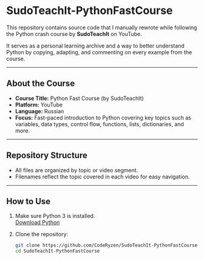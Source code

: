 # SudoTeachIt-PythonFastCourse

This repository contains source code that I manually rewrote while following the Python crash course by **SudoTeachIt** on YouTube.

It serves as a personal learning archive and a way to better understand Python by copying, adapting, and commenting on every example from the course.

---

## About the Course

- **Course Title:** Python Fast Course (by SudoTeachIt)  
- **Platform:** YouTube  
- **Language:** Russian  
- **Focus:** Fast-paced introduction to Python covering key topics such as variables, data types, control flow, functions, lists, dictionaries, and more.

---

## Repository Structure

- All files are organized by topic or video segment.
- Filenames reflect the topic covered in each video for easy navigation.


---

## How to Use

1. Make sure Python 3 is installed.  
   [Download Python](https://www.python.org/downloads/)

2. Clone the repository:
   ```bash
   git clone https://github.com/CodeRyzen/SudoTeachIt-PythonFastCourse.git
   cd SudoTeachIt-PythonFastCourse
   ```
